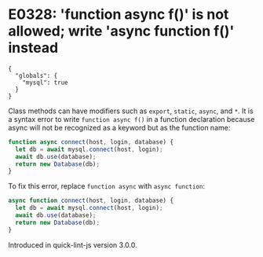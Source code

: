 # E0328: 'function async f()' is not allowed; write 'async function f()' instead

```config-for-examples
{
  "globals": {
    "mysql": true
  }
}
```

Class methods can have modifiers such as `export`, `static`, `async`, and `*`. It is a
syntax error to write `function async f()` in a function declaration because async will
not be recognized as a keyword but as the function name:

```javascript
function async connect(host, login, database) {
  let db = await mysql.connect(host, login);
  await db.use(database);
  return new Database(db);
}
```

To fix this error, replace `function async` with `async function`:

```javascript
async function connect(host, login, database) {
  let db = await mysql.connect(host, login);
  await db.use(database);
  return new Database(db);
}
```

Introduced in quick-lint-js version 3.0.0.
